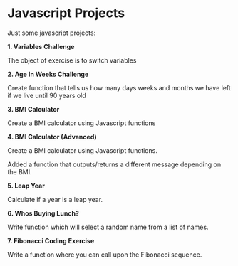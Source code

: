 # Javascript Projects

Just some javascript projects:

**1. Variables Challenge**

The object of exercise is to switch variables

**2. Age In Weeks Challenge**

Create function that tells us how many days weeks and months we have left if we live until 90 years old

**3. BMI Calculator**

Create a BMI calculator using Javascript functions

**4. BMI Calculator (Advanced)**

Create a BMI calculator using Javascript functions.

Added a function that outputs/returns a different message depending on the BMI.

**5. Leap Year**

Calculate if a year is a leap year.

**6. Whos Buying Lunch?**

Write function which will select a random name from a list of names.

**7. Fibonacci Coding Exercise**

Write a function where you can call upon the Fibonacci sequence. 